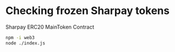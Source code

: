 # Сhecking frozen Sharpay tokens

Sharpay ERC20 MainToken Contract

```sh
npm -i web3
node ./index.js
```